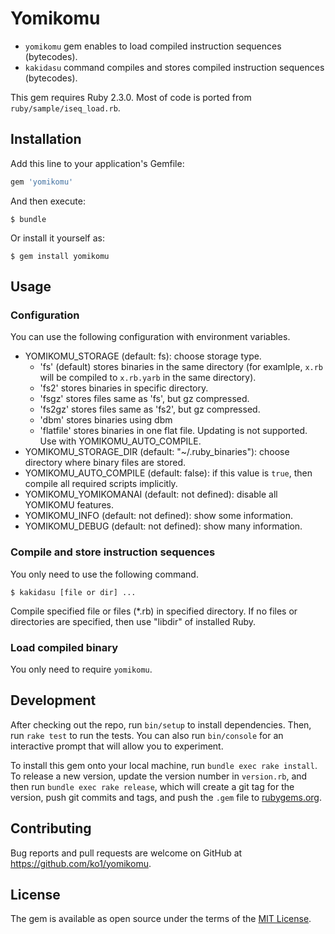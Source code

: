 # Yomikomu

* `yomikomu` gem enables to load compiled instruction sequences (bytecodes).
* `kakidasu` command compiles and stores compiled instruction sequences (bytecodes).

This gem requires Ruby 2.3.0.
Most of code is ported from `ruby/sample/iseq_load.rb`.

## Installation

Add this line to your application's Gemfile:

```ruby
gem 'yomikomu'
```

And then execute:

    $ bundle

Or install it yourself as:

    $ gem install yomikomu

## Usage

### Configuration

You can use the following configuration with environment variables.

* YOMIKOMU_STORAGE (default: fs): choose storage type.
  * 'fs' (default) stores binaries in the same directory (for examlple, `x.rb` will be compiled to `x.rb.yarb` in the same directory).
  * 'fs2' stores binaries in specific directory.
  * 'fsgz' stores files same as 'fs', but gz compressed.
  * 'fs2gz' stores files same as 'fs2', but gz compressed.
  * 'dbm' stores binaries using dbm
  * 'flatfile' stores binaries in one flat file. Updating is not supported. Use with YOMIKOMU_AUTO_COMPILE.
* YOMIKOMU_STORAGE_DIR (default: "~/.ruby_binaries"): choose directory where binary files are stored.
* YOMIKOMU_AUTO_COMPILE (default: false): if this value is `true`, then compile all required scripts implicitly.
* YOMIKOMU_YOMIKOMANAI (default: not defined): disable all YOMIKOMU features.
* YOMIKOMU_INFO (default: not defined): show some information.
* YOMIKOMU_DEBUG (default: not defined): show many information.

### Compile and store instruction sequences

You only need to use the following command.

```
$ kakidasu [file or dir] ...
```

Compile specified file or files (*.rb) in specified directory.
If no files or directories are specified, then use "libdir" of installed Ruby.

### Load compiled binary

You only need to require `yomikomu`.

## Development

After checking out the repo, run `bin/setup` to install dependencies. Then, run `rake test` to run the tests. You can also run `bin/console` for an interactive prompt that will allow you to experiment.

To install this gem onto your local machine, run `bundle exec rake install`. To release a new version, update the version number in `version.rb`, and then run `bundle exec rake release`, which will create a git tag for the version, push git commits and tags, and push the `.gem` file to [rubygems.org](https://rubygems.org).

## Contributing

Bug reports and pull requests are welcome on GitHub at https://github.com/ko1/yomikomu.


## License

The gem is available as open source under the terms of the [MIT License](http://opensource.org/licenses/MIT).


